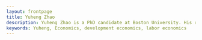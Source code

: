 ```yaml
---
layout: frontpage
title: Yuheng Zhao
description: Yuheng Zhao is a PhD candidate at Boston University. His research interests include development economics, labor economics, as well as economic history.
keywords: Yuheng, Economics, development economics, labor economics
---
```



